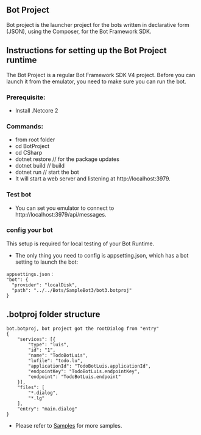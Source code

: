 ## Bot Project
Bot project is the launcher project for the bots written in declarative form (JSON), using the Composer, for the Bot Framework SDK.

## Instructions for setting up the Bot Project runtime
The Bot Project is a regular Bot Framework SDK V4 project. Before you can launch it from the emulator, you need to make sure you can run the bot. 

### Prerequisite:
* Install .Netcore 2

### Commands:

* from root folder 
* cd BotProject
* cd CSharp
* dotnet restore // for the package updates
* dotnet build // build
* dotnet run // start the bot
* It will start a web server and listening at http://localhost:3979.

### Test bot
* You can set you emulator to connect to http://localhost:3979/api/messages.

### config your bot
This setup is required for local testing of your Bot Runtime. 
* The only thing you need to config is appsetting.json, which has a bot setting to launch the bot:

```
appsettings.json：
"bot": {
  "provider": "localDisk",
  "path": "../../Bots/SampleBot3/bot3.botproj"
}
```

## .botproj folder structure
```
bot.botproj, bot project got the rootDialog from "entry"
{
    "services": [{
        "type": "luis",
        "id": "1",
        "name": "TodoBotLuis",
        "lufile": "todo.lu",
        "applicationId": "TodoBotLuis.applicationId",
        "endpointKey": "TodoBotLuis.endpointKey",
        "endpoint": "TodoBotLuis.endpoint"
    }],
    "files": [
        "*.dialog",
        "*.lg"
    ],
    "entry": "main.dialog"
}
```
* Please refer to [Samples](https://github.com/Microsoft/BotFramework-Composer/tree/master/SampleBots) for more samples.
